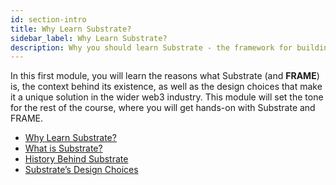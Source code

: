 ```yaml
---
id: section-intro
title: Why Learn Substrate?
sidebar_label: Why Learn Substrate?
description: Why you should learn Substrate - the framework for building blockchains.
---
```


In this first module, you will learn the reasons what Substrate (and **FRAME**) is, the context behind its existence, as well as the design choices that make it a unique solution in the wider web3 industry.  This module will set the tone for the rest of the course, where you will get hands-on with Substrate and FRAME.

- [Why Learn Substrate?](./why-substrate.md)
- [What is Substrate?](./what-is-substrate.md)
- [History Behind Substrate](./substrate-history.md)
- [Substrate’s Design Choices](./substrate-design.md)